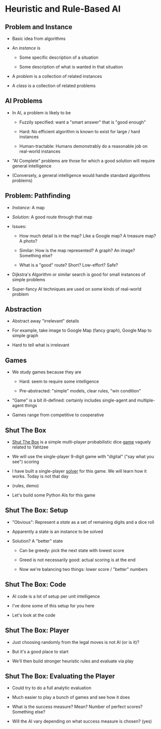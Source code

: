 # Heuristic and Rule-Based AI

## Problem and Instance

* Basic idea from algorithms

* An *instance* is

    * Some specific description of a situation

    * Some description of what is wanted in that situation

* A *problem* is a collection of related instances

* A *class* is a collection of related problems

## AI Problems

* In AI, a problem is likely to be

    * Fuzzily specified: want a "smart answer" that is "good enough"

    * Hard: No efficient algorithm is known to exist for
      large / hard instances

    * Human-tractable: Humans demonstrably do a reasonable job
      on real-world instances

* "AI Complete" problems are those for which a good solution
  will require general intelligence

* (Conversely, a general intelligence would handle standard
  algorithms problems)

## Problem: Pathfinding

* *Instance:* A map

* *Solution:* A good route through that map

* Issues:

    * How much detail is in the map? Like a Google map? A
      treasure map? A photo?

    * Similar: How is the map represented? A graph? An
      image? Something else?

    * What is a "good" route? Short? Low-effort? Safe?

* Dijkstra's Algorithm or similar search is good for small
  instances of simple problems

* Super-fancy AI techniques are used on some kinds of
  real-world problem

## Abstraction

* Abstract away "irrelevant" details

* For example, take image to Google Map (fancy graph),
  Google Map to simple graph

* Hard to tell what is irrelevant

## Games

* We study games because they are

    * Hard: seem to require some intelligence

    * Pre-abstracted: "simple" models, clear rules, "win
      condition"

* "Game" is a bit ill-defined: certainly includes
  single-agent and multiple-agent things

* Games range from competitive to cooperative

## Shut The Box

* [Shut The Box](https://en.wikipedia.org/wiki/Shut_the_Box)
  is a simple multi-player probabilistic dice
  [game](http://www.shut-the-box.net)
  vaguely related to Yahtzee

* We will use the single-player 9-digit game with "digital"
  ("say what you see") scoring

* I have built a single-player
  [solver](http://github.com/BartMassey/digitgame) for this
  game. We will learn how it works. Today is not that
  day

* (rules, demo)

* Let's build some Python AIs for this game

## Shut The Box: Setup

* "Obvious": Represent a *state* as a set of remaining
  digits and a dice roll

* Apparently a state is an instance to be solved

* Solution? A "better" state

  * Can be greedy: pick the next state with lowest score

  * Greed is not necessarily good: actual scoring is at the end

  * Now we're balancing two things: lower score / "better" numbers

## Shut The Box: Code

* AI code is a lot of setup per unit intelligence

* I've done some of this setup for you here

* Let's look at the code

## Shut The Box: Player

* Just choosing randomly from the legal moves is not AI (or
  is it)?

* But it's a good place to start

* We'll then build stronger heuristic rules and evaluate via
  play

## Shut The Box: Evaluating the Player

* Could try to do a full analytic evaluation

* Much easier to play a bunch of games and see how it does

* What is the success measure? Mean? Number of perfect
  scores? Something else?

* Will the AI vary depending on what success measure is
  chosen? (yes)
